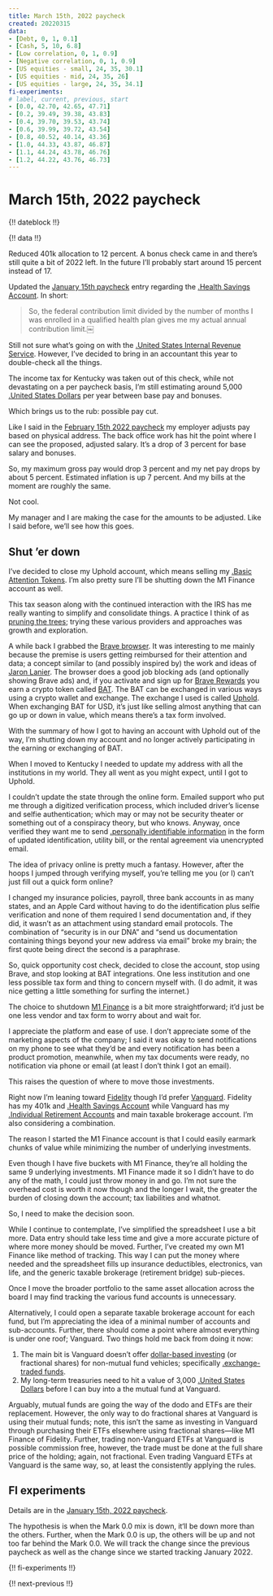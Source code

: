 ```yaml
---
title: March 15th, 2022 paycheck
created: 20220315
data:
- [Debt, 0, 1, 0.1]
- [Cash, 5, 10, 6.8]
- [Low correlation, 0, 1, 0.9]
- [Negative correlation, 0, 1, 0.9]
- [US equities - small, 24, 35, 30.1]
- [US equities - mid, 24, 35, 26]
- [US equities - large, 24, 35, 34.1]
fi-experiments:
# label, current, previous, start
- [0.0, 42.70, 42.65, 47.71]
- [0.2, 39.49, 39.38, 43.83]
- [0.4, 39.70, 39.53, 43.74]
- [0.6, 39.99, 39.72, 43.54]
- [0.8, 40.52, 40.14, 43.36]
- [1.0, 44.33, 43.87, 46.87]
- [1.1, 44.24, 43.78, 46.76]
- [1.2, 44.22, 43.76, 46.73]
---
```


# March 15th, 2022 paycheck

{!! dateblock !!}

{!! data !!}

Reduced 401k allocation to 12 percent. A bonus check came in and there’s still quite a bit of 2022 left. In the future I’ll probably start around 15 percent instead of 17.

Updated the [January 15th paycheck](https://joshbruce.com/finances/building-wealth-paycheck-to-paycheck/20220115/#hsa) entry regarding the [.Health Savings Account](HSA). In short:

> So, the federal contribution limit divided by the number of months I was enrolled in a qualified health plan gives me my actual annual contribution limit.￼

Still not sure what’s going on with the [.United States Internal Revenue Service](IRS). However, I’ve decided to bring in an accountant this year to double-check all the things.

The income tax for Kentucky was taken out of this check, while not devastating on a per paycheck basis, I’m still estimating around 5,000 [.United States Dollars](USD) per year between base pay and bonuses. 

Which brings us to the rub: possible pay cut. 

Like I said in the [February 15th 2022 paycheck](https://joshbruce.com/finances/building-wealth-paycheck-to-paycheck/20220215/) my employer adjusts pay based on physical address. The back office work has hit the point where I can see the proposed, adjusted salary. It’s a drop of 3 percent for base salary and bonuses.

So, my maximum gross pay would drop 3 percent and my net pay drops by about 5 percent. Estimated inflation is up 7 percent. And my bills at the moment are roughly the same.

Not cool.

My manager and I are making the case for the amounts to be adjusted. Like I said before, we’ll see how this goes.

## Shut ’er down

I’ve decided to close my Uphold account, which means selling my [.Basic Attention Tokens](BAT). I’m also pretty sure I’ll be shutting down the M1 Finance account as well.

This tax season along with the continued interaction with the IRS has me really wanting to simplify and consolidate things. A practice I think of as [pruning the trees](/design-your-life/pruning-the-trees); trying these various providers and approaches was growth and exploration.

A while back I grabbed the [Brave browser](https://brave.com). It was interesting to me mainly because the premise is users getting reimbursed for their attention and data; a concept similar to (and possibly inspired by) the work and ideas of [Jaron Lanier](https://www.ted.com/talks/jaron_lanier_how_we_need_to_remake_the_internet). The browser does a good job blocking ads (and optionally showing Brave ads) and, if you activate and sign up for [Brave Rewards](https://brave.com/brave-rewards/) you earn a crypto token called [BAT](https://basicattentiontoken.org). The BAT can be exchanged in various ways using a crypto wallet and exchange. The exchange I used is called [Uphold](https://uphold.com/en-us). When exchanging BAT for USD, it’s just like selling almost anything that can go up or down in value, which means there’s a tax form involved.

With the summary of how I got to having an account with Uphold out of the way, I’m shutting down my account and no longer actively participating in the earning or exchanging of BAT.

When I moved to Kentucky I needed to update my address with all the institutions in my world. They all went as you might expect, until I got to Uphold. 

I couldn’t update the state through the online form. Emailed support who put me through a digitized verification process, which included driver’s license and selfie authentication; which may or may not be security theater or something out of a conspiracy theory, but who knows. Anyway, once verified they want me to send [.personally identifiable information](PII) in the form of updated identification, utility bill, or the rental agreement via unencrypted email. 

The idea of privacy online is pretty much a fantasy. However, after the hoops I jumped through verifying myself, you’re telling me you (or I) can’t just fill out a quick form online? 

I changed my insurance policies, payroll, three bank accounts in as many states, and an Apple Card without having to do the identification plus selfie verification and none of them required I send documentation and, if they did, it wasn’t as an attachment using standard email protocols. The combination of “security is in our DNA” and “send us documentation containing things beyond your new address via email” broke my brain; the first quote being direct the second is a paraphrase. 

So, quick opportunity cost check, decided to close the account, stop using Brave, and stop looking at BAT integrations. One less institution and one less possible tax form and thing to concern myself with. (I do admit, it was nice getting a little something for surfing the internet.)

The choice to shutdown [M1 Finance](https://m1.com) is a bit more straightforward; it’d just be one less vendor and tax form to worry about and wait for. 

I appreciate the platform and ease of use. I don’t appreciate some of the marketing aspects of the company; I said it was okay to send notifications on my phone to see what they’d be and every notification has been a product promotion, meanwhile, when my tax documents were ready, no notification via phone or email (at least I don’t think I got an email). 

This raises the question of where to move those investments.

Right now I’m leaning toward [Fidelity](https://www.fidelity.com) though I’d prefer [Vanguard](https://investor.vanguard.com/corporate-portal/). Fidelity has my 401k and [.Health Savings Account](HSA) while Vanguard has my [.Individual Retirement Accounts](IRAs) and main taxable brokerage account. I’m also considering a combination.

The reason I started the M1 Finance account is that I could easily earmark chunks of value while minimizing the number of underlying investments. 

Even though I have five buckets with M1 Finance, they’re all holding the same 9 underlying investments. M1 Finance made it so I didn’t have to do any of the math, I could just throw money in and go. I’m not sure the overhead cost is worth it now though and the longer I wait, the greater the burden of closing down the account; tax liabilities and whatnot.

So, I need to make the decision soon.

While I continue to contemplate, I’ve simplified the spreadsheet I use a bit more. Data entry should take less time and give a more accurate picture of where more money should be moved. Further, I’ve created my own M1 Finance like method of tracking. This way I can put the money where needed and the spreadsheet fills up insurance deductibles, electronics, van life, and the generic taxable brokerage (retirement bridge) sub-pieces.

Once I move the broader portfolio to the same asset allocation across the board I may find tracking the various fund accounts is unnecessary.

Alternatively, I could open a separate taxable brokerage account for each fund, but I’m appreciating the idea of a minimal number of accounts and sub-accounts. Further, there should come a point where almost everything is under one roof; Vanguard. Two things hold me back from doing it now:

1. The main bit is Vanguard doesn’t offer [dollar-based investing](https://www.fidelity.com/learning-center/trading-investing/fractional-shares) (or fractional shares) for non-mutual fund vehicles; specifically [.exchange-traded funds](ETFs).
2. My long-term treasuries need to hit a value of 3,000 [.United States Dollars](USD) before I can buy into a the mutual fund at Vanguard.

Arguably, mutual funds are going the way of the dodo and ETFs are their replacement. However, the only way to do fractional shares at Vanguard is using their mutual funds; note, this isn’t the same as investing in Vanguard through purchasing their ETFs elsewhere using fractional shares—like M1 Finance of Fidelity. Further, trading non-Vanguard ETFs at Vanguard is possible commission free, however, the trade must be done at the full share price of the holding; again, not fractional. Even trading Vanguard ETFs at Vanguard is the same way, so, at least the consistently applying the rules.

## FI experiments

Details are in the [January 15th, 2022 paycheck](https://joshbruce.com/finances/building-wealth-paycheck-to-paycheck/20220115/#fi-experiments).

The hypothesis is when the Mark 0.0 mix is down, it‘ll be down more than the others. Further, when the Mark 0.0 is up, the others will be up and not too far behind the Mark 0.0. We will track the change since the previous paycheck as well as the change since we started tracking January 2022.

{!! fi-experiments !!}

{!! next-previous !!}
